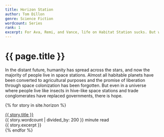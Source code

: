 ```yaml
---
title: Horizon Station
author: Tom Dillon
genre: Science Fiction
wordcount: Series
rank: 1
excerpt: For Ava, Remi, and Vance, life on Habitat Station sucks. But when they discover an abandoned space station drifting in space, their luck just might change. A series of short stories.
---
```

# {{ page.title }}

In the distant future, humanity has spread across the stars, and now the majority of people live in space stations.  Almost all habitable planets have been converted to agricultural purposes and the promise of liberation through space colonization has been forgotten. But even in a universe where people live like insects in hive-like space stations and trade conglomerates have replaced governments, there is hope.

{% for story in site.horizon %}
  <div class="listTitle singleLine storyTitle"><a href="{{ site.baseurl }}{{ story.url }}" class="list">{{ story.title }}</a></div>
  <div class="storyGrid">
    <div>{{ story.wordcount | divided_by: 200 }} minute read</div>
    <div class="storyExcerpt">{{ story.excerpt }}</div>
  </div>
{% endfor %}
